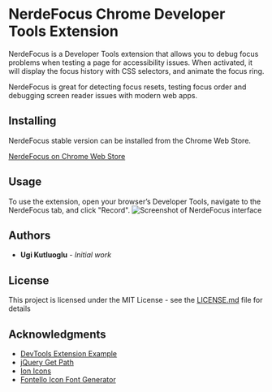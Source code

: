 # NerdeFocus Chrome Developer Tools Extension

NerdeFocus is a Developer Tools extension that allows you to debug focus problems when testing a page for accessibility issues. When activated, it will display the focus history with CSS selectors, and animate the focus ring.

NerdeFocus is great for detecting focus resets, testing focus order and debugging screen reader issues with modern web apps.

## Installing

NerdeFocus stable version can be installed from the Chrome Web Store. 

[NerdeFocus on Chrome Web Store](https://chrome.google.com/webstore/detail/nerdefocus/lpfiljldhgjecfepfljnbjnbjfhennpd?hl=en-US)

## Usage

To use the extension, open your browser’s Developer Tools, navigate to the NerdeFocus tab, and click "Record".
![Screenshot of NerdeFocus interface](https://wizzyfx.s3.amazonaws.com/ss/201802pa7sk.png)

## Authors

* **Ugi Kutluoglu** - *Initial work*

## License

This project is licensed under the MIT License - see the [LICENSE.md](LICENSE.md) file for details

## Acknowledgments

* [DevTools Extension Example](https://github.com/thingsinjars/devtools-extension)
* [jQuery Get Path](https://github.com/yamadapc/jquery-getpath)
* [Ion Icons](https://www.iconfinder.com/iconsets/ionicons)
* [Fontello Icon Font Generator](http://fontello.com)